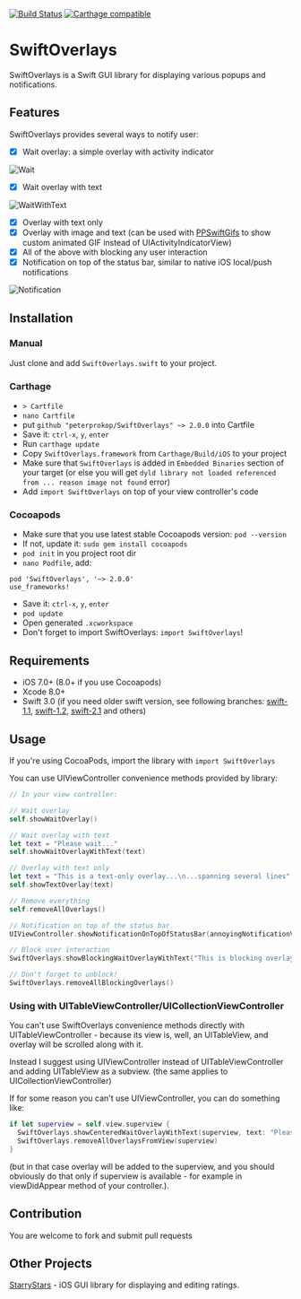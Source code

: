 [![Build Status](https://travis-ci.org/peterprokop/SwiftOverlays.svg?branch=master)](https://travis-ci.org/peterprokop/SwiftOverlays)
[![Carthage compatible](https://img.shields.io/badge/Carthage-compatible-4BC51D.svg?style=flat)](https://github.com/Carthage/Carthage)

# SwiftOverlays

SwiftOverlays is a Swift GUI library for displaying various popups and notifications.


## Features

SwiftOverlays provides several ways to notify user:

- [x] Wait overlay: a simple overlay with activity indicator

![Wait](https://i.imgflip.com/df53v.gif)

- [x] Wait overlay with text 

![WaitWithText](https://i.imgflip.com/df525.gif)

- [x] Overlay with text only
- [x] Overlay with image and text (can be used with [PPSwiftGifs](https://github.com/peterprokop/PPSwiftGifs) to show custom animated GIF instead of UIActivityIndicatorView)
- [x] All of the above with blocking any user interaction
- [x] Notification on top of the status bar, similar to native iOS local/push notifications

![Notification](https://i.imgflip.com/df5k5.gif)

## Installation

### Manual
Just clone and add ```SwiftOverlays.swift``` to your project.

### Carthage
* `> Cartfile`
* `nano Cartfile`
* put `github "peterprokop/SwiftOverlays" ~> 2.0.0` into Cartfile
* Save it: `ctrl-x`, `y`, `enter`
* Run `carthage update`
* Copy `SwiftOverlays.framework` from `Carthage/Build/iOS` to your project
* Make sure that `SwiftOverlays` is added in `Embedded Binaries` section of your target (or else you will get `dyld library not loaded referenced from ... reason image not found` error)
* Add `import SwiftOverlays` on top of your view controller's code

### Cocoapods
- Make sure that you use latest stable Cocoapods version: `pod --version`
- If not, update it: `sudo gem install cocoapods`
- `pod init` in you project root dir
- `nano Podfile`, add:

```
pod 'SwiftOverlays', '~> 2.0.0'
use_frameworks! 
``` 
- Save it: `ctrl-x`, `y`, `enter`
- `pod update`
- Open generated `.xcworkspace`
- Don't forget to import SwiftOverlays: `import SwiftOverlays`!

## Requirements

- iOS 7.0+ (8.0+ if you use Cocoapods)
- Xcode 8.0+
- Swift 3.0 (if you need older swift version, see following branches: [swift-1.1](https://github.com/peterprokop/SwiftOverlays/tree/swift-1.1), [swift-1.2](https://github.com/peterprokop/SwiftOverlays/tree/swift-1.2),
[swift-2.1](https://github.com/peterprokop/SwiftOverlays/tree/swift-2.1) and others)

## Usage

If you're using CocoaPods, import the library with `import SwiftOverlays`

You can use UIViewController convenience methods provided by library:

```swift
// In your view controller:

// Wait overlay
self.showWaitOverlay()

// Wait overlay with text
let text = "Please wait..."
self.showWaitOverlayWithText(text)

// Overlay with text only
let text = "This is a text-only overlay...\n...spanning several lines"
self.showTextOverlay(text)

// Remove everything
self.removeAllOverlays()

// Notification on top of the status bar
UIViewController.showNotificationOnTopOfStatusBar(annoyingNotificationView!, duration: 5)

// Block user interaction
SwiftOverlays.showBlockingWaitOverlayWithText("This is blocking overlay!")

// Don't forget to unblock!
SwiftOverlays.removeAllBlockingOverlays()

```

### Using with UITableViewController/UICollectionViewController

You can't use SwiftOverlays convenience methods directly with UITableViewController - because its view is, well, an UITableView, and overlay will be scrolled along with it.

Instead I suggest using UIViewController instead of UITableViewController and adding UITableView as a subview.
(the same applies to UICollectionViewController)

If for some reason you can't use UIViewController, you can do something like:
```swift
if let superview = self.view.superview {
  SwiftOverlays.showCenteredWaitOverlayWithText(superview, text: "Please wait...")
  SwiftOverlays.removeAllOverlaysFromView(superview)
}
```

(but in that case overlay will be added to the superview, and you should obviously do that only if superview is available - for example in viewDidAppear method of your controller.).

## Contribution

You are welcome to fork and submit pull requests

## Other Projects

[StarryStars](https://github.com/peterprokop/StarryStars) - iOS GUI library for displaying and editing ratings.

